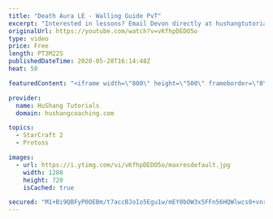 ```yaml
---
title: "Death Aura LE - Walling Guide PvT"
excerpt: "Interested in lessons? Email Devon directly at hushangtutorials@outlook.com ------------------------------------------------------------------------------------------------------- Want to support HuShang Tutorials directly? Patreon is a website where you can contribute a monthly donation that will help"
originalUrl: https://youtube.com/watch?v=vKfhpDEDO5o
type: video
price: Free
length: PT3M22S
publishedDateTime: 2020-05-28T16:14:48Z
heat: 50

featuredContent: "<iframe width=\"800\" height=\"500\" frameborder=\"0\" src=\"https://www.youtube.com/embed/vKfhpDEDO5o\" allow=\"accelerometer; autoplay; encrypted-media; gyroscope; picture-in-picture\" allowfullscreen></iframe>"

provider:
  name: HuShang Tutorials
  domain: hushangcoaching.com

topics:
  - StarCraft 2
  - Protoss

images:
  - url: https://i.ytimg.com/vi/vKfhpDEDO5o/maxresdefault.jpg
    width: 1280
    height: 720
    isCached: true

secured: "M1+Bi9QBFyP0OEBm/t7accBJoIo5Egu1w/mEY0bOW3x5FFn56HQWlwcs0+vnr0QAOSBcJZdp8zilXPykfvGz+X7B0hkEJGWAQOejYPVYUzqCBlciaYL4MDQcSQI5yKktc13nHiNeX8f89Phg1FXMQWRZc5hFgedM5joDglDmehYWpP6LsriSZSQUFFzJqqUF6IH0mnJEeIhMrKStAzEsIVUaACoj4YpXftbMJcOVfxtKf9oX9OabXMalcla25BSUQUVqXZw6XySjBA/JYeTuKo+rsnkV/EOZqsmjzcMiRakrej/wY8xkA5uCdS3bBj+XOSlOZVFmgMfTZVUM26OsIxjzoauUUd1NOSPTG7/SsZafLgYne0VkS7IauAwFB5+0C0PqUeaC+OlAJNvhFxJF0iYY+LnkYiwNeBjdHq26Pic=;mi1I9OBMJmqrzmRxy3Gwgg=="
---
```


